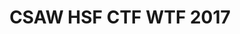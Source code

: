 ---
title: CSAW HSF CTF WTF 2017
description: My writeup of a forensics-focused CTF for high-school students.
tags: [cybersecurity, ctf, csaw, forensics]
layout: default
---